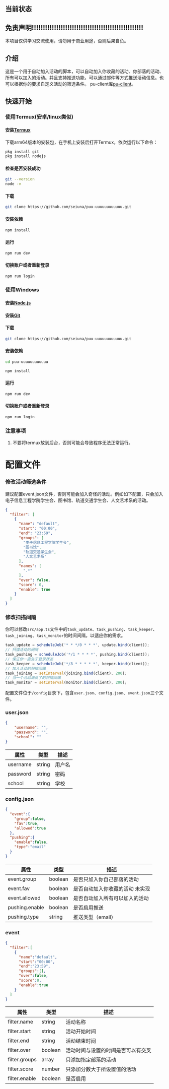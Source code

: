 ## 当前状态

## 免责声明!!!!!!!!!!!!!!!!!!!!!!!!!!!!!!!!!!!!!!!!!!!!!!!!!!

本项目仅供学习交流使用，请勿用于商业用途，否则后果自负。

## 介绍
这是一个用于自动加入活动的脚本，可以自动加入你收藏的活动、你部落的活动、所有可以加入的活动。并且支持推送功能，可以通过邮件等方式推送活动信息。也可以根据你的要求自定义活动的筛选条件。
pu-client库[pu-client](https://github.com/seiuna/pukoudai-client)。
## 快速开始

### 使用Termux(安卓/linux类似)

#### 安装[Termux](https://github.com/termux/termux-app/releases)

下载arm64版本的安装包，在手机上安装后打开Termux，依次运行以下命令：
```bash
pkg install git
pkg install nodejs
```

#### 检查是否安装成功

```bash
git --version
node -v
```

#### 下载

```bash
git clone https://github.com/seiuna/puu-uuuuuuuuuuuu.git
```

#### 安装依赖

```bash
npm install
```

#### 运行

```bash
npm run dev
```

#### 切换账户或者重新登录

```bash
npm run login
```

### 使用Windows

#### 安装[Node.js](https://nodejs.org/zh-cn/download/)

#### 安装[Git](https://git-scm.com/downloads)

#### 下载

```bash
git clone https://github.com/seiuna/puu-uuuuuuuuuuuu.git
```

#### 安装依赖

```bash
cd puu-uuuuuuuuuuuu
```

```bash
npm install
```

#### 运行

```bash
npm run dev
```

#### 切换账户或者重新登录

```bash
npm run login
```

### 注意事项

1. 不要将termux放到后台，否则可能会导致程序无法正常运行。

# 配置文件

### 修改活动筛选条件

建议配置event.json文件，否则可能会加入奇怪的活动。例如如下配置，只会加入电子信息工程学院学生会、图书馆、轨道交通学生会、人文艺术系的活动。

```json
{
  "filter": [
    {
      "name": "default",
      "start": "00:00",
      "end": "23:59",
      "groups": [
        "电子信息工程学院学生会",
        "图书馆",
        "轨道交通学生会",
        "人文艺术系"
      ],
      "names": [
        ".*"
      ],
      "over": false,
      "score": 0,
      "enable": true
    }
  ]
}
```
### 修改扫描间隔

你可以修改`src/app.ts`文件中的`task_update`、`task_pushing`、`task_keeper`、`task_joining`、`task_monitor`的时间间隔，以适应你的需求。

```js
task_update = scheduleJob('* * */0 * * *', update.bind(client));
// 扫描活动的间隔
task_pushing = scheduleJob('*/1 * * * *', pushing.bind(client));
// 保证你一直处于登录状态
task_keeper = scheduleJob('*/8 * * * * *', keeper.bind(client));
// 加入活动的扫描间隔
task_joining = setInterval(joining.bind(client), 200);
// 当一个活动满员了的扫描间隔
task_monitor = setInterval(monitor.bind(client), 200);
```

配置文件位于`/config`目录下，包含`user.json`、`config.json`、`event.json`三个文件。
### user.json
```json
{
    "username": "",
    "password": "",
    "school": ""
}
```

| 属性       | 类型     | 描述  |
|----------|--------|-----|
| username | string | 用户名 |
| password | string | 密码  |
| school   | string | 学校  |

### config.json
```json
{
  "event":{
    "group":false,
    "fav":true,
    "allowed":true
  },
  "pushing":{
    "enable":false,
    "type":"email"
  }
}
```

| 属性             | 类型      | 描述                |
|----------------|---------|-------------------|
| event.group    | boolean | 是否只加入你自己部落的活动     |
| event.fav      | boolean | 是否自动加入你收藏的活动  未实现 |
| event.allowed  | boolean | 是否自动加入所有可以加入的活动   |
| pushing.enable | boolean | 是否启用推送            |
| pushing.type   | string  | 推送类型（email）       |

### event
```json
{
  "filter":[
    {
      "name":"default",
      "start":"00:00",
      "end":"23:59",
      "groups":[],
      "over":false,
      "score":0,
      "enable":true
    }
  ]
}
```

| 属性            | 类型      | 描述                |
|---------------|---------|-------------------|
| filter.name   | string  | 活动名称              |
| filter.start  | string  | 活动开始时间            |
| filter.end    | string  | 活动结束时间            |
| filter.over   | boolean | 活动时间与设置的时间是否可以有交叉 |
| filter.groups | array   | 只添加指定部落的活动        |
| filter.score  | number  | 只添加分数大于所设置值的活动    |
| filter.enable | boolean | 是否启用              |

